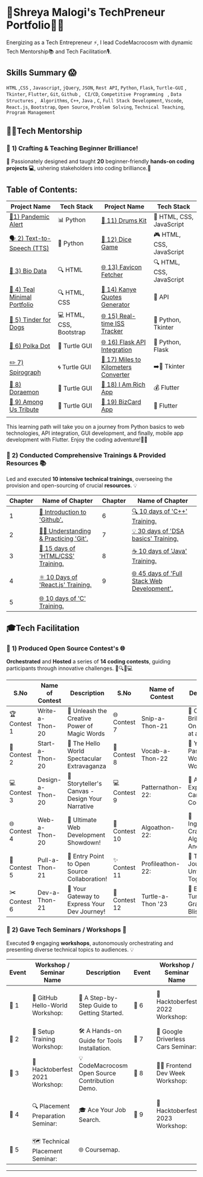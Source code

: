 # 🤝Shreya Malogi's TechPreneur Portfolio👣🦾


Energizing as a Tech Entrepreneur ⚡, I lead CodeMacrocosm with dynamic Tech Mentorship📚 and Tech Facilitation🎙.

## Skills Summary 😱
`HTML` ,`CSS` , `Javascript`, `jQuery`, `JSON`, `Rest API`, `Python`, `Flask`, `Turtle-GUI` , ` Tkinter`, `Flutter`, `Git`, `Github` , ` CI/CD`, `Competitive Programming ` , `Data Structures` , ` Algorithms`, `C++`, `Java` , `C`, `Full Stack Development`, `Vscode`, `React.js`, `Bootstrap`, `Open Source`, `Problem Solving`, `Technical Teaching`, ` Program Management `

## 👩‍💻Tech Mentorship

###  🚀 1) Crafting & Teaching Beginner Brilliance!

🌟 Passionately designed and taught **20** beginner-friendly **hands-on coding projects 💻**, ushering stakeholders into coding brilliance.🌌

## Table of Contents:

| Project Name                                                                   | Tech Stack                      | Project Name                                                                   | Tech Stack                      |
|--------------------------------------------------------------------------------|---------------------------------|--------------------------------------------------------------------------------|---------------------------------|
| [🦠1) Pandemic Alert](https://github.com/shreyamalogi/corona-cases-notifyer)   | 📊 Python                      | [🥁 11) Drums Kit](https://github.com/shreyamalogi/drums-app)                        | 🚀 HTML, CSS, JavaScript       |
| [🗣️ 2) Text-to-Speech (TTS)](https://github.com/shreyamalogi/TTS)              | 📝 Python                      | [🎲 12) Dice Game](https://github.com/shreyamalogi/Dice-game)                        | 🎮 HTML, CSS, JavaScript       |
| [📄 3) Bio Data](https://github.com/shreyamalogi/Bio-Data)                      | 🔍 HTML                        | [🌐 13) Favicon Fetcher](https://github.com/shreyamalogi/favicon-fetcher)              | 🔍 HTML, CSS, JavaScript       |
| [🎽 4) Teal Minimal Portfolio](https://github.com/shreyamalogi/Teal-Minimal-Portfolio.) | 🔍 HTML, CSS           | [📜 14) Kanye Quotes Generator](https://github.com/shreyamalogi/kanye-quotes-generator)| 🎤 API                         |
| [🐶 5) Tinder for Dogs](https://github.com/shreyamalogi/tindog)                | 💻 HTML, CSS, Bootstrap        | [🌐 15) Real-time ISS Tracker](https://github.com/shreyamalogi/Real-time-ISS-Tracker)  | 🚀 Python, Tkinter             |
| [🎨 6) Polka Dot](https://github.com/shreyamalogi/the_hirst_painting)          | 🔵 Turtle GUI                  | [🌐 16) Flask API Integration](https://github.com/shreyamalogi/Flask-API-Integration)  | 🚀 Python, Flask               |
| [✏️ 7) Spirograph](https://github.com/shreyamalogi/spirograph)                | 🌀 Turtle GUI                  | [🚗 17) Miles to Kilometers Converter](https://github.com/shreyamalogi/miles-to-km-converter)| ➡️🚶 Tkinter                |
| [🤖 8) Doraemon](https://github.com/shreyamalogi/doraemon)                    | 🎨 Turtle GUI                  | [💎 18) I Am Rich App](https://github.com/shreyamalogi/rich-app)                      | 💰 Flutter                     |
| [🚀 9) Among Us Tribute](https://github.com/shreyamalogi/among-us)             | 👥 Turtle GUI                  | [📇 19) BizCard App](https://github.com/shreyamalogi/bizcard-app)                    | 🔄 Flutter                     |
|                |      |                                                                                   |                               |

This learning path will take you on a journey from Python basics to web technologies, API integration, GUI development, and finally, mobile app development with Flutter. Enjoy the coding adventure!🚀✨
</details>



### 🚀 2) Conducted Comprehensive Trainings & Provided Resources 📚


Led and executed **10 intensive technical trainings**, overseeing the provision and open-sourcing of crucial **resources**. 💡



| Chapter | Name of Chapter                                      | Chapter | Name of Chapter                                      |
|---------|------------------------------------------------------|---------|------------------------------------------------------|
| 1       | [📖 Introduction to 'Github'.](https://github.com/CodeMacrocosm/Github-BOOK)                  | 6       | [🔍 10 days of 'C++' Training.](https://github.com/CodeMacrocosm/CPP-BOOK)                  |
| 2       | [👨‍💻 Understanding & Practicing 'Git'.](https://github.com/CodeMacrocosm/git-BOOK)            | 7       | [💡 30 days of 'DSA basics' Training.](https://github.com/CodeMacrocosm/DSA-BOOK)          |
| 3       | [🔧 15 days of 'HTML/CSS' Training.](https://github.com/CodeMacrocosm/HTMLCSS-BOOK)         | 8       | [☕ 10 days of 'Java' Training.](https://github.com/CodeMacrocosm/JAVA-BOOK)                |
| 4       | [⚛️ 10 Days of 'React.js' Training.](https://github.com/CodeMacrocosm/react.js-BOOK)       | 9       | [🌐 45 days of 'Full Stack Web Development'.](https://github.com/CodeMacrocosm/WEBD-BOOK) |
| 5       | [🌐 10 days of 'C' Training.](https://github.com/CodeMacrocosm/C-BOOK)                      |         |                                                                                      |


## 🎓Tech Facilitation


### 🚀 1) Produced Open Source Contest's 🌐

**Orchestrated** and **Hosted** a series of **14 coding contests**, guiding participants through innovative challenges. 🌟🔍💡💻


| S.No | Name of Contest        | Description                                                   | S.No | Name of Contest        | Description                                                   |
|-----------------------|-------------------------------------|---------------------------------------------------------------|----------------------|------------------------|---------------------------------------------------------------|
| 🏆 Contest 1 | Write-a-Thon-20        | 🌟 Unleash the Creative Power of Magic Words                | 🌐 Contest 7 | Snip-a-Thon-21         | 🌟 Code Brilliance, One Snippet at a Time!                 |
| 🌟 Contest 2 | Start-a-Thon-20        | 🌟 The Hello World Spectacular Extravaganza                  | 📖 Contest 8 | Vocab-a-Thon-22        | 🌟 Your Passport to Word Wonderland!                       |
| 💻 Contest 3 | Design-a-Thon-20       | 🌟 Storyteller's Canvas - Design Your Narrative              | 💻 Contest 9  | Patternathon-22:       | 🌟 Artistic Expressive Canvas in Code                               |
| 🌐 Contest 4 | Web-a-Thon-20          | 🌟 Ultimate Web Development Showdown!               | 🚀 Contest 10 | Algoathon-22:         | 🌟 Ingeniously Crafting Algorithms Anew                               |
| 🚀 Contest 5 | Pull-a-Thon-21         | 🌟 Entry Point to Open Source Collaboration!            | ✨ Contest 11 | Profileathon-22:        | 🌟  Tech Journeys Unveiled Together.                    |
| ✂️ Contest 6 | Dev-a-Thon-21          | 🌟 Your Gateway to Express Your Dev Journey!                 | 🌊 Contest 12 | Turtle-a-Thon '23         | 🌟 Explore Turtle Graphics Bliss. |


### 🚀 2) Gave Tech Seminars / Workshops 🎤

Executed **9** engaging **workshops**, autonomously orchestrating and presenting diverse technical topics to audiences. 💡

| Event | Workshop / Seminar Name | Description | Event | Workshop / Seminar Name | Description |
|-------|-------------------------|-------------|-------|-------------------------|-------------|
| 🌟 1 | 📖 GitHub Hello-World Workshop: | 🚀 A Step-by-Step Guide to Getting Started. | 🌟 6 | 🚀 Hacktoberfest 2022 Workshop: | 🌟 CodeMacrocosm Open Source Contribution Demo. |
| 🌟 2 | 🔧 Setup Training Workshop: | 🛠️ A Hands-on Guide for Tools Installation.  | 🌟 7 | 🚗 Google Driverless Cars Seminar: |  🚗 Transportation - Autonomous Technology. |
| 🌟 3 | 🎉 Hacktoberfest 2021 Workshop: | 💡 CodeMacrocosm Open Source Contribution Demo. | 🌟 8 | 👩‍💻 Frontend Dev Week Workshop: | 💖 101 Coachings for Beginner girls for 1 week.  |
| 🌟 4 | 🔍 Placement Preparation Seminar: | 🎓 Ace Your Job Search.  | 🌟 9 | 🌟 Hacktoberfest 2023 Workshop: | 📚 CodeMacrocosm Open Source Contribution Demo. |
| 🌟 5 | 🗺️ Technical Placement Seminar: | 🌐 Coursemap.  |            |                             |              |

---







 

